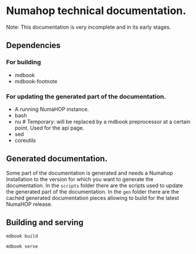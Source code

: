# Numahop technical documentation. 

Note: This documentation is very incomplete and in its early stages.

## Dependencies

### For building
- mdbook 
- mdbook-footnote

### For updating the generated part of the documentation.
- A running NumaHOP instance.
- bash
- nu # Temporary: will be replaced by a mdbook preprocessor at a certain point. Used for the api page.
- sed
- coreutils

## Generated documentation.
Some part of the documentation is generated and needs a Numahop Installation to the version for which you want to generate the documentation.
In the `scripts` folder there are the scripts used to update the generated part of the documentation.
In the `gen` folder there are the cached generated documentation pieces allowing to build for the latest NumaHOP release.

## Building and serving
```bash
mdbook build
```

```bash
mdbook serve
```
